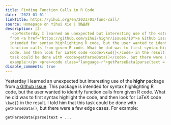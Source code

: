 ```yaml
---
title: Finding Function Calls in R Code
date: '2023-01-01'
linkTitle: https://yihui.org/en/2023/01/func-call/
source: Homepage on Yihui Xie | 谢益辉
description: |2-
   <p>Yesterday I learned an unexpected but interesting use of the <strong>highr</strong> package
  from <a href="https://github.com/yihui/highr/issues/10">a Github issue</a>. This package is
  intended for syntax highlighting R code, but the user wanted to identify
  function calls from given R code. What he did was to first syntax highlight the
  code, and then look for LaTeX code <code>\kwd{}</code> in the result. I told him that this
  task could be done with <code>getParseData()</code>, but there were a few edge cases. For
  example:</p> <pre><code class="language-r">getParseData(parse(text = ...
disable_comments: true
---
```

 <p>Yesterday I learned an unexpected but interesting use of the <strong>highr</strong> package
from <a href="https://github.com/yihui/highr/issues/10">a Github issue</a>. This package is
intended for syntax highlighting R code, but the user wanted to identify
function calls from given R code. What he did was to first syntax highlight the
code, and then look for LaTeX code <code>\kwd{}</code> in the result. I told him that this
task could be done with <code>getParseData()</code>, but there were a few edge cases. For
example:</p> <pre><code class="language-r">getParseData(parse(text = ...